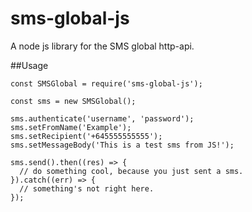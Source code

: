 # sms-global-js
A node js library for the SMS global http-api.

##Usage
```
const SMSGlobal = require('sms-global-js');

const sms = new SMSGlobal();

sms.authenticate('username', 'password');
sms.setFromName('Example');
sms.setRecipient('+645555555555');
sms.setMessageBody('This is a test sms from JS!');

sms.send().then((res) => {
  // do something cool, because you just sent a sms.
}).catch((err) => {
  // something's not right here.
});
```
